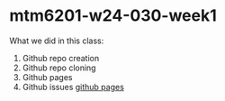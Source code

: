 # mtm6201-w24-030-week1
What we did in this class:
1. Github repo creation
2. Github repo cloning
3. Github pages
4. Github issues
[github pages](https://kaura5.github.io/mtm6201-w24-030-week1/)
